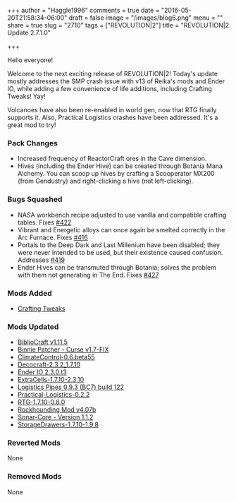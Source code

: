 +++
author = "Haggle1996"
comments = true
date = "2016-05-20T21:58:34-06:00"
draft = false
image = "/images/blog6.png"
menu = ""
share = true
slug = "2710"
tags = ["REVOLUTION|2"]
title = "REVOLUTION|2 Update 2.7.1.0"

+++


Hello everyone!

Welcome to the next exciting release of REVOLUTION|2! Today's update mostly addresses the SMP crash issue with v13 of Reika's mods and Ender IO, while adding a few convenience of life additions, including Crafting Tweaks! Yay!

Volcanoes have also been re-enabled in world gen, now that RTG finally supports it. Also, Practical Logistics crashes have been addressed. It's a great mod to try! 

### Pack Changes
- Increased frequency of ReactorCraft ores in the Cave dimension.
- Hives (including the Ender Hive) can be created through Botania Mana Alchemy. You can scoop up hives by crafting a Scooperator MX200 (from Gendustry) and right-clicking a hive (not left-clicking).

### Bugs Squashed
- NASA workbench recipe adjusted to use vanilla and compatible crafting tables. Fixes [#422](https://github.com/Haggle1996/RevolutionPack/issues/422)
- Vibrant and Energetic alloys can once again be smelted correctly in the Arc Furnace. Fixes [#416](https://github.com/Haggle1996/RevolutionPack/issues/416)
- Portals to the Deep Dark and Last Millenium have been disabled; they were never intended to be used, but their existence caused confusion. Addresses [#419](https://github.com/Haggle1996/RevolutionPack/issues/419)
- Ender Hives can be transmuted through Botania; solves the problem with them not generating in The End. Fixes [#427](https://github.com/Haggle1996/RevolutionPack/issues/427)

### Mods Added
- [Crafting Tweaks](http://minecraft.curseforge.com/projects/crafting-tweaks)

### Mods Updated
- [BiblioCraft v1.11.5](http://minecraft.curseforge.com/mc-mods/228027-mod/files/2300352)
- [Binnie Patcher - Curse v1.7-FIX](http://minecraft.curseforge.com/mc-mods/242276-mod/files/2300907)
- [ClimateControl-0.6.beta55](http://minecraft.curseforge.com/mc-mods/76544-mod/files/2300592)
- [Decocraft-2.3.2_1.7.10](http://minecraft.curseforge.com/mc-mods/79616-mod/files/2293819)
- [Ender IO 2.3.0.t3](https://github.com/SleepyTrousers/EnderIO/issues/3298)
- [ExtraCells-1.7.10-2.3.10](http://minecraft.curseforge.com/mc-mods/229218-mod/files/2300511)
- [Logistics Pipes 0.9.3 (BC7) build 122](http://minecraft.curseforge.com/mc-mods/232838-mod/files/2300493)
- [Practical-Logistics-0.2.2](http://minecraft.curseforge.com/mc-mods/240562-mod/files/2300930)
- [RTG-1.7.10-0.8.0](http://minecraft.curseforge.com/mc-mods/237989-mod/files/2301604)
- [Rockhounding Mod v4.07b](http://minecraft.curseforge.com/mc-mods/226943-mod/files/2300643)
- [Sonar-Core - Version 1.1.2](http://minecraft.curseforge.com/mc-mods/239418-mod/files/2300936)
- [StorageDrawers-1.7.10-1.9.8](http://minecraft.curseforge.com/mc-mods/223852-mod/files/2300162)

### Reverted Mods
None

### Removed Mods
None